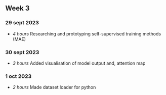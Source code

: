 ## Week 3
### 29 sept 2023
* *4 hours* Researching and prototyping self-supervised training methods (MAE)

### 30 sept 2023
* *3 hours* Added visualisation of model output and, attention map

### 1 oct 2023
* *2 hours* Made dataset loader for python

